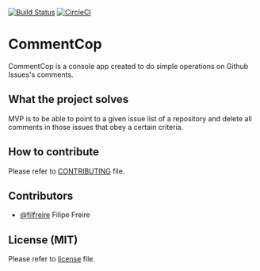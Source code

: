 [![Build Status](https://travis-ci.org/filfreire/CommentCop.svg?branch=master)](https://travis-ci.org/filfreire/CommentCop)
[![CircleCI](https://circleci.com/gh/filfreire/CommentCop/tree/master.svg?style=svg)](https://circleci.com/gh/filfreire/CommentCop/tree/master)

# CommentCop
CommentCop is a console app created to do simple operations on Github Issues's comments.

## What the project solves

MVP is to be able to point to a given issue list of a repository and delete all comments in those issues that obey a certain criteria.

## How to contribute

Please refer to [CONTRIBUTING](CONTRIBUTING.md) file.

## Contributors

* [@filfreire](https://github.com/filfreire) Filipe Freire 

## License (MIT)
Please refer to [license](LICENSE.txt) file.

